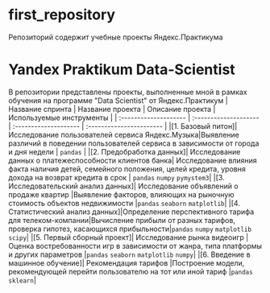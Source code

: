 # first_repository
Репозиторий содержит учебные проекты Яндекс.Практикума
# Yandex Praktikum Data-Scientist
В репозитории представлены проекты, выполненные мной в рамках обучения на программе "Data Scientist" от Яндекс.Практикум
| Название спринта        | Название проекта      | Описание проекта      | Используемые инструменты |
| :--------------------   | :-------------------- | :-------------------- | :----------------------- |
|[1. Базовый питон]| Исследование пользователей сервиса Яндекс.Музыка|Выявление различий в поведении пользователей сервиса в зависимости от города и дня недели | `pandas` |
|[2. Предобработка данных]| Исследование данных о платежеспособности клиентов банка| Исследование влияния факта наличия детей, семейного положения, целей кредита, уровня дохода на возврат кредита в срок | `pandas` `numpy` `pymystem3`|
|[3. Исследовательский анализ данных]| Исследование объявлений о продаже квартир |Выявление факторов, влияющих на рыночную стоимость объектов недвижимости |`pandas` `seaborn` `matplotlib`|
|[4. Статистический анализ данных]|Определение перспективного тарифа для телеком-компании|Вычисление прибыли от разных тарифов, проверка гипотез, касающихся прибыльности|`pandas` `numpy` `matplotlib` `scipy`|
|[5. Первый сборный проект]| Исследование рынка видеоигр |Оценка востребованности игр в зависимости от жанра, типа платформы и других параметров |`pandas`  `seaborn` `matplotlib` `numpy`|
|[6. Введение в машинное обучение]| Рекомендация тарифов |Построение модели, рекомендующей перейти пользователю на тот или иной тариф |`pandas`  `sklearn`|

